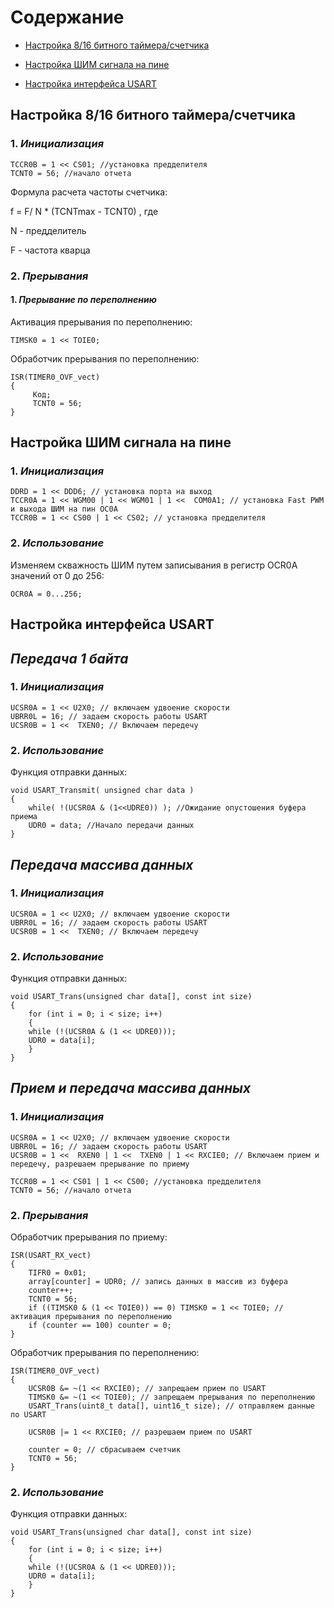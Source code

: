# Содержание
+ [Настройка 8/16 битного таймера/счетчика](#Timer)

+ [Настройка ШИМ сигнала на пине](#PWM)

+ [Настройка интерфейса USART](#USART)


## <a name="Timer"></a>	**Настройка 8/16 битного таймера/счетчика**

### 1. ***Инициализация***

    TCCR0B = 1 << CS01; //установка предделителя
    TCNT0 = 56; //начало отчета

Формула расчета частоты счетчика:

f = F/ N * (TCNTmax - TCNT0) , где

N - предделитель

F - частота кварца

### 2. ***Прерывания***
#### 1. *Прерывание по переполнению*

Активация прерывания по переполнению:

    TIMSK0 = 1 << TOIE0;

Обработчик прерывания по переполнению:

    ISR(TIMER0_OVF_vect)
    {
         Код;
         TCNT0 = 56;
    }



## <a name="PWM"></a>	**Настройка ШИМ сигнала на пине**

### 1. ***Инициализация***

    DDRD = 1 << DDD6; // установка порта на выход
    TCCR0A = 1 << WGM00 | 1 << WGM01 | 1 <<  COM0A1; // установка Fast PWM и выхода ШИМ на пин OC0A
    TCCR0B = 1 << CS00 | 1 << CS02; // установка предделителя


### 2. ***Использование***

Изменяем скважность ШИМ путем записывания в регистр OCR0A значений от 0 до 256:

    OCR0A = 0...256;

## <a name="USART"></a>	**Настройка интерфейса USART**

## ***Передача 1 байта***

### 1. ***Инициализация***

    UCSR0A = 1 << U2X0; // включаем удвоение скорости
    UBRR0L = 16; // задаем скорость работы USART
    UCSR0B = 1 <<  TXEN0; // Включаем передечу

### 2. ***Использование***

Функция отправки данных:

    void USART_Transmit( unsigned char data )
    {
	    while( !(UCSR0A & (1<<UDRE0)) ); //Ожидание опустошения буфера приема
	    UDR0 = data; //Начало передачи данных
    }

## ***Передача массива данных***

### 1. ***Инициализация***

    UCSR0A = 1 << U2X0; // включаем удвоение скорости
    UBRR0L = 16; // задаем скорость работы USART
    UCSR0B = 1 <<  TXEN0; // Включаем передечу

### 2. ***Использование***

Функция отправки данных:

    void USART_Trans(unsigned char data[], const int size)
    {
	    for (int i = 0; i < size; i++)
	    {
		while (!(UCSR0A & (1 << UDRE0)));
		UDR0 = data[i];
	    }
    }


## ***Прием и передача массива данных***

### 1. ***Инициализация***

    UCSR0A = 1 << U2X0; // включаем удвоение скорости
    UBRR0L = 16; // задаем скорость работы USART
    UCSR0B = 1 <<  RXEN0 | 1 <<  TXEN0 | 1 << RXCIE0; // Включаем прием и передечу, разрешаем прерывание по приему

    TCCR0B = 1 << CS01 | 1 << CS00; //установка предделителя
	TCNT0 = 56; //начало отчета

### 2. ***Прерывания***

Обработчик прерывания по приему:

    ISR(USART_RX_vect)
    {
	    TIFR0 = 0x01;
	    array[counter] = UDR0; // запись данных в массив из буфера
	    counter++;
	    TCNT0 = 56;
	    if ((TIMSK0 & (1 << TOIE0)) == 0) TIMSK0 = 1 << TOIE0; // активация прерывания по переполнению
	    if (counter == 100) counter = 0;
    }

Обработчик прерывания по переполнению:

    ISR(TIMER0_OVF_vect)
    {
        UCSR0B &= ~(1 << RXCIE0); // запрещаем прием по USART
        TIMSK0 &= ~(1 << TOIE0); // запрещаем прерывания по переполнению
        USART_Trans(uint8_t data[], uint16_t size); // отправляем данные по USART

        UCSR0B |= 1 << RXCIE0; // разрешаем прием по USART
    
        counter = 0; // сбрасываем счетчик
        TCNT0 = 56;
    }

### 2. ***Использование***

Функция отправки данных:

    void USART_Trans(unsigned char data[], const int size)
    {
	    for (int i = 0; i < size; i++)
	    {
		while (!(UCSR0A & (1 << UDRE0)));
		UDR0 = data[i];
	    }
    }